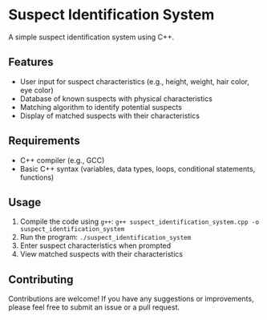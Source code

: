 # Suspect Identification System

A simple suspect identification system using C++.

## Features

* User input for suspect characteristics (e.g., height, weight, hair color, eye color)
* Database of known suspects with physical characteristics
* Matching algorithm to identify potential suspects
* Display of matched suspects with their characteristics

## Requirements

* C++ compiler (e.g., GCC)
* Basic C++ syntax (variables, data types, loops, conditional statements, functions)

## Usage

1. Compile the code using `g++`: `g++ suspect_identification_system.cpp -o suspect_identification_system`
2. Run the program: `./suspect_identification_system`
3. Enter suspect characteristics when prompted
4. View matched suspects with their characteristics

## Contributing

Contributions are welcome! If you have any suggestions or improvements, please feel free to submit an issue or a pull request.
